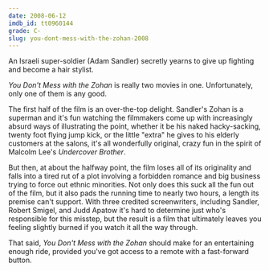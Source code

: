 ```yaml
---
date: 2008-06-12
imdb_id: tt0960144
grade: C-
slug: you-dont-mess-with-the-zohan-2008
---
```


An Israeli super-soldier (Adam Sandler) secretly yearns to give up fighting and become a hair stylist.

_You Don't Mess with the Zohan_ is really two movies in one. Unfortunately, only one of them is any good.

The first half of the film is an over-the-top delight. Sandler's Zohan is a superman and it's fun watching the filmmakers come up with increasingly absurd ways of illustrating the point, whether it be his naked hacky-sacking, twenty foot flying jump kick, or the little "extra" he gives to his elderly customers at the salons, it's all wonderfully original, crazy fun in the spirit of Malcolm Lee's <span data-imdb-id="tt0279493">_Undercover Brother_</span>.

But then, at about the halfway point, the film loses all of its originality and falls into a tired rut of a plot involving a forbidden romance and big business trying to force out ethnic minorities. Not only does this suck all the fun out of the film, but it also pads the running time to nearly two hours, a length its premise can't support. With three credited screenwriters, including Sandler, Robert Smigel, and Judd Apatow it's hard to determine just who's responsible for this misstep, but the result is a film that ultimately leaves you feeling slightly burned if you watch it all the way through.

That said, _You Don't Mess with the Zohan_ should make for an entertaining enough ride, provided you've got access to a remote with a fast-forward button.

